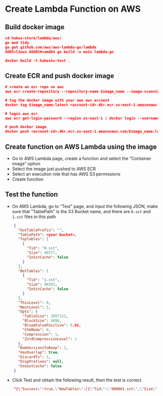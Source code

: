 # Create Lambda Function on AWS

## Build docker image

```json
cd hakes-store/lambda/aws/
go mod tidy
go get github.com/aws/aws-lambda-go/lambda
GOOS=linux GOARCH=amd64 go build -o main lambda.go

docker build -t hakeskv:test .
```

## Create ECR and push docker image

```json
# create an ecr repo on aws
aws ecr create-repository --repository-name $image_name --image-scanning-configuration scanOnPush=true --region us-east-1

# tag the docker image with your own aws account
docker tag $image_name:latest <account-id>.dkr.ecr.us-east-1.amazonaws.com/$image_name:latest

# login aws ecr
aws ecr get-login-password --region us-east-1 | docker login --username AWS --password-stdin <account-id>.dkr.ecr.us-east-1.amazonaws.com

# push docker image
docker push <account-id>.dkr.ecr.us-east-1.amazonaws.com/$image_name:latest
```

## Create function on AWS Lambda using the image

* Go to AWS Lambda page, create a function and select the "Container image" option
* Select the image just pushed to AWS ECR
* Select an execution role that has AWS S3 permissions
* Create function

## Test the function

* On AWS Lambda, go to "Test" page, and input the following JSON, make sure
that "TablePath" is the S3 Bucket name, and there are `0.sst` and `1.sst` files in this path

```json
    {
      "OutTablePrefix": "",
      "TablePath": <your bucket>,
      "TopTables": [
        {
          "Tid": "0.sst",
          "Size": 96577,
          "InSstCache": false
        }
      ],
      "BotTables": [
        {
          "Tid": "1.sst",
          "Size": 96583,
          "InSstCache": false
        }
      ],
      "ThisLevel": 0,
      "NextLevel": 1,
      "Opts": {
        "TableSize": 2097152,
        "BlockSize": 4096,
        "BloomFalsePositive": 0.01,
        "ChkMode": 0,
        "Compression": 1,
        "ZstdCompressionLevel": 1
      },
      "NumVersionsToKeep": 1,
      "HasOverlap": true,
      "DiscardTs": 1,
      "DropPrefixes": null,
      "UseSstCache": false
    }
```

* Click Test and obtain the following result, then the test is correct.

```json
    "{\"Success\":true,\"NewTables\":[{\"Tid\":\"000001.sst\",\"Size\":0,\"InSstCache\":false}]}"
```
